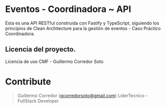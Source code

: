 # Eventos - Coordinadora ~ API

Esta es una API RESTful construida con Fastify y TypeScript, siguiendo los principios de Clean Architecture para la gestión de eventos - Caso Práctico Coordinadora.


## Licencia del proyecto.
Licencia de uso CMF - Guillermo Corredor Soto

# Contribute
> Guillermo Corredor (gcorredorsoto@gmail.com) LiderTecnico - FullStack Developer

